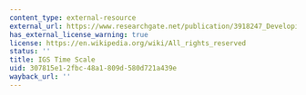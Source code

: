 ```yaml
---
content_type: external-resource
external_url: https://www.researchgate.net/publication/3918247_Developing_an_IGS_time_scale
has_external_license_warning: true
license: https://en.wikipedia.org/wiki/All_rights_reserved
status: ''
title: IGS Time Scale
uid: 307815e1-2fbc-48a1-809d-580d721a439e
wayback_url: ''
---
```

